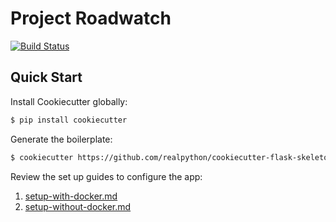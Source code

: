 # Project Roadwatch

[![Build Status](https://travis-ci.com/daniel-sasu/project-roadwatch.svg?token=nNtzabkAyK14ViXe6y4n&branch=master)](https://travis-ci.com/daniel-sasu/project-roadwatch)

## Quick Start

Install Cookiecutter globally:

```sh
$ pip install cookiecutter
```

Generate the boilerplate:

```sh
$ cookiecutter https://github.com/realpython/cookiecutter-flask-skeleton.git
```

Review the set up guides to configure the app:

1. [setup-with-docker.md](setup-with-docker.md)
1. [setup-without-docker.md](setup-without-docker.md)
